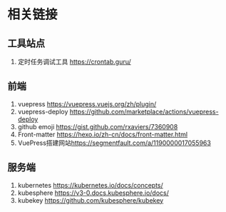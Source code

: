 # 相关链接

## 工具站点

1. 定时任务调试工具 <https://crontab.guru/>

## 前端

1. vuepress <https://vuepress.vuejs.org/zh/plugin/>
2. vuepress-deploy <https://github.com/marketplace/actions/vuepress-deploy>
3. github emoji <https://gist.github.com/rxaviers/7360908>
4. Front-matter <https://hexo.io/zh-cn/docs/front-matter.html>
5. VuePress搭建网站<https://segmentfault.com/a/1190000017055963>

## 服务端

1. kubernetes <https://kubernetes.io/docs/concepts/>
2. kubesphere <https://v3-0.docs.kubesphere.io/docs/>
3. kubekey <https://github.com/kubesphere/kubekey>
